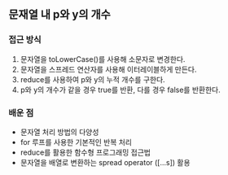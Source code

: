 ## 문재열 내 p와 y의 개수
### 접근 방식
1. 문자열을 toLowerCase()를 사용해 소문자로 변경한다.
2. 문자열을 스프레드 연산자를 사용해 이터레이블하게 만든다.
3. reduce를 사용하여 p와 y의 누적 개수를 구한다.
4. p와 y의 개수가 같을 경우 true를 반환, 다를 경우 false를 반환한다.


### 배운 점
- 문자열 처리 방법의 다양성
- for 루프를 사용한 기본적인 반복 처리
- reduce를 활용한 함수형 프로그래밍 접근법
- 문자열을 배열로 변환하는 spread operator ([...s]) 활용